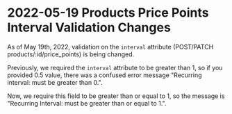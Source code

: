 # 2022-05-19 Products Price Points Interval Validation Changes

As of May 19th, 2022, validation on the `interval` attribute (POST/PATCH products/:id/price_points) is being changed.

Previously, we required the `interval` attribute to be greater than 1, so if you provided 0.5 value, there was a confused error message "Recurring interval: must be greater than 0.".

Now, we require this field to be greater than or equal to 1, so the message is "Recurring Interval: must be greater than or equal to 1.".
